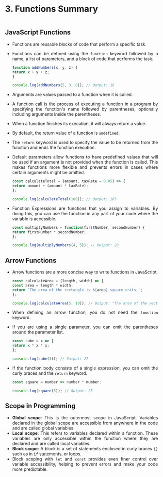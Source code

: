 <div style="text-align: justify">

# 3. Functions Summary

```{contents}
```

## JavaScript Functions

*   Functions are reusable blocks of code that perform a specific task.
*   Functions can be defined using the `function` keyword followed by a name, a list of parameters, and a block of code that performs the task.

    ```js
    function addNumbers(x, y, z) {
    return x + y + z;
    }

    console.log(addNumbers(5, 3, 8)); // Output: 16
    ```

*   Arguments are values passed to a function when it is called.
*   A function call is the process of executing a function in a program by specifying the function's name followed by parentheses, optionally including arguments inside the parentheses.
*   When a function finishes its execution, it will always return a value.
*   By default, the return value of a function is `undefined`.
*   The `return` keyword is used to specify the value to be returned from the function and ends the function execution.
*   Default parameters allow functions to have predefined values that will be used if an argument is not provided when the function is called. This makes functions more flexible and prevents errors in cases where certain arguments might be omitted.

    ```js
    const calculateTotal = (amount, taxRate = 0.05) => {
    return amount + (amount * taxRate);
    };

    console.log(calculateTotal(100)); // Output: 105
    ```

*   Function Expressions are functions that you assign to variables. By doing this, you can use the function in any part of your code where the variable is accessible.

    ```js
    const multiplyNumbers = function(firstNumber, secondNumber) {
    return firstNumber * secondNumber;
    };

    console.log(multiplyNumbers(4, 5)); // Output: 20
    ```

## Arrow Functions

*   Arrow functions are a more concise way to write functions in JavaScript.

    ```js
    const calculateArea = (length, width) => {
    const area = length * width;
    return `The area of the rectangle is ${area} square units.`;
    };

    console.log(calculateArea(5, 10)); // Output: "The area of the rectangle is 50 square units."
    ```

*   When defining an arrow function, you do not need the `function` keyword.
*   If you are using a single parameter, you can omit the parentheses around the parameter list.

    ```js
    const cube = x => {
    return x * x * x;
    };

    console.log(cube(3)); // Output: 27
    ```

*   If the function body consists of a single expression, you can omit the curly braces and the `return` keyword.

    ```js
    const square = number => number * number;

    console.log(square(5)); // Output: 25
    ```

## Scope in Programming

*   **Global scope**: This is the outermost scope in JavaScript. Variables declared in the global scope are accessible from anywhere in the code and are called global variables.
*   **Local scope**: This refers to variables declared within a function. These variables are only accessible within the function where they are declared and are called local variables.
*   **Block scope**: A block is a set of statements enclosed in curly braces `{}` such as in `if` statements, or loops.
*   Block scoping with `let` and `const` provides even finer control over variable accessibility, helping to prevent errors and make your code more predictable.

</div>

</div>